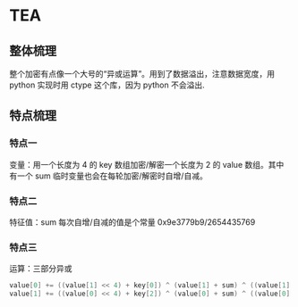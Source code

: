 # TEA
## 整体梳理
整个加密有点像一个大号的“异或运算”。用到了数据溢出，注意数据宽度，用 python 实现时用 ctype 这个库，因为 python 不会溢出.

## 特点梳理
### 特点一
变量：用一个长度为 4 的 key 数组加密/解密一个长度为 2 的 value 数组。其中有一个 sum 临时变量也会在每轮加密/解密时自增/自减。

### 特点二
特征值：sum 每次自增/自减的值是个常量 0x9e3779b9/2654435769

### 特点三
运算：三部分异或
```c
value[0] += ((value[1] << 4) + key[0]) ^ (value[1] + sum) ^ ((value[1] >> 5) + key[1]);
value[1] += ((value[0] << 4) + key[2]) ^ (value[0] + sum) ^ ((value[0] >> 5) + key[3]);
```